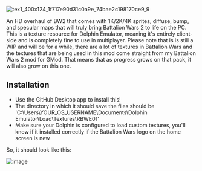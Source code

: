 ![tex1_400x124_1f717e90d31c0a9e_74bae2c198170ce9_9](https://user-images.githubusercontent.com/7193583/190831119-4e369e70-14aa-444b-b988-0fd89fd6df43.png)

An HD overhaul of BW2 that comes with 1K/2K/4K sprites, diffuse, bump, and specular maps that will truly bring Battalion Wars 2 to life on the PC. This is a texture resource for Dolphin Emulator, meaning it's entirely client-side and is completely fine to use in multiplayer. Please note that is is still a WIP and will be for a while, there are a lot of textures in Battalion Wars and the textures that are being used in this mod come straight from my Battalion Wars 2 mod for GMod. That means that as progress grows on that pack, it will also grow on this one.

## Installation
- Use the GitHub Desktop app to install this!
- The directory in which it should save the files should be 'C:\Users\YOUR_OS_USERNAME\Documents\Dolphin Emulator\Load\Textures\RBWE01\'
- Make sure your Dolphin is configured to load custom textures, you'll know if it installed correctly if the Battalion Wars logo on the home screen is new

So, it should look like this:

![image](https://user-images.githubusercontent.com/7193583/190831097-d9b8b31c-0a76-4141-a656-64c3563bf216.png)
